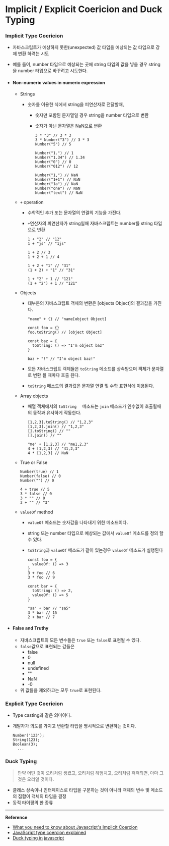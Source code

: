 # Implicit / Explicit Coericion and Duck Typing



### Implicit Type Coericion 

- 자바스크립트가 예상하지 못한(unexpected) 값 타입을 예상되는 값 타입으로 강제 변환 하려는 시도

- 예를 들어, number 타입으로 예상되는 곳에 string 타입의 값을 넣을 경우 string을 number 타입으로 바꾸려고 시도한다.

  

- #### Non-numeric values in numeric expression

  - Strings

    - 숫자를 이용한 식에서 string을 피연산자로 전달할때,

      - 숫자만 포함된 문자열일 경우 string을 number 타입으로 변환

      - 숫자가 아닌 문자열은 NaN으로 변환

        ```
        3 * "3" // 3 * 3
        3 * Number("3") // 3 * 3
        Number("5") // 5
        
        Number("1.") // 1
        Number("1.34") // 1.34
        Number("0") // 0
        Number("012") // 12
        
        Number("1,") // NaN
        Number("1+1") // NaN
        Number("1a") // NaN
        Number("one") // NaN
        Number("text") // NaN
        ```

  - `+` operation

    - 수학적인 추가 또는 문자열의 연결의 기능을 가진다.

    - `+`연산자의 피연산자가 string일때 자바스크립트는 number를 string 타입으로 변환

      ```
      1 + "2" // "12"
      1 + "js" // "1js"
      
      1 + 2 // 3
      1 + 2 + 1 // 4
      
      1 + 2 + "1" // "31"
      (1 + 2) + "1" // "31"
      
      1 + "2" + 1 // "121"
      (1 + "2") + 1 // "121"
      ```

  - Objects

    - 대부분의 자바스크립트 객체의 변환은 [objects Object]의 결과값을 가진다.

      ```
      "name" + {} // "name[object Object]
      
      const foo = {}
      foo.toString() // [object Object]
      
      const baz = {
        toString: () => "I'm object baz"
      }
      
      baz + "!" // "I'm object baz!"
      ```

    - 모든 자바스크립트 객체들은 `toString` 메소드를 상속받으며 객체가 문자열로 변환 될 때마다 호출 된다.

    - `toString` 메소드의 결과값은 문자열 연결 및 수학 표현식에 이용된다.

  - Array objects

    - 배열 객체에서의 `toString  ` 메소드는 `join` 메소드가 인수없이 호출될때의 동작과 유사하게 작동한다.

      ```
      [1,2,3].toString() // "1,2,3"
      [1,2,3].join() // "1,2,3"
      [].toString() // ""
      [].join() // ""
      
      "me" + [1,2,3] // "me1,2,3"
      4 + [1,2,3] // "41,2,3"
      4 * [1,2,3] // NaN
      ```

  - True or False

    ```
    Number(true) // 1
    Number(false) // 0
    Number("") // 0
    
    4 + true // 5
    3 * false // 0
    3 * "" // 0
    3 + "" // "3"
    ```

  - `valueOf` method

    - `valueOf` 메소드는 숫자값을 나타내기 위한 메소드이다.

    - string 또는 number 타입으로 예상되는 값에서 `valueOf` 메소드를 정의 할 수 있다.

    - `toString`과 `valueOf` 메소드가 같이 있는경우 `valueOf` 메소드가 실행된다

      ```
      const foo = {
        valueOf: () => 3
      }
      3 + foo // 6
      3 * foo // 9
      
      const bar = {
        toString: () => 2,
        valueOf: () => 5
      }
      
      "sa" + bar // "sa5"
      3 * bar // 15
      2 + bar // 7
      
      ```

      

- #### False and Truthy

  - 자바스크립트의 모든 변수들은 `true` 또는 `false`로 표현될 수 있다.
  - `false`값으로 표현되는 값들은
    - false
    - 0
    - null
    - undefined
    - ""
    - NaN
    - -0
  - 위 값들을 제외하고는 모두 `true`로 표현된다.



### Explicit Type Coericion 

- Type casting과 같은 의미이다.

- 개발자가 의도를 가지고 변환할 타입을 명시적으로 변환하는 것이다.

  ```
  Number('123');
  String(123);
  Boolean(3);
  	...
  ```



### Duck Typing

> 만약 어떤 것이 오리처럼 생겼고, 오리처럼 헤엄치고, 오리처럼 꽥꽥되면, 아마 그것은 오리일 것이다.

- 클래스 상속이나 인터페이스로 타입을 구분하는 것이 아니라 객체의 변수 및 메소드의 집합이 객체의 타입을 결정
- 동적 타이핑의 한 종류




------

**Reference**

- [What you need to know about Javascript's Implicit Coercion](https://dev.to/promhize/what-you-need-to-know-about-javascripts-implicit-coercion-e23) 
- [JavaScript type coercion explained](https://www.freecodecamp.org/news/js-type-coercion-explained-27ba3d9a2839/) 
- [Duck typing in javascript](https://stackoverflow.com/questions/3379529/duck-typing-in-javascript)